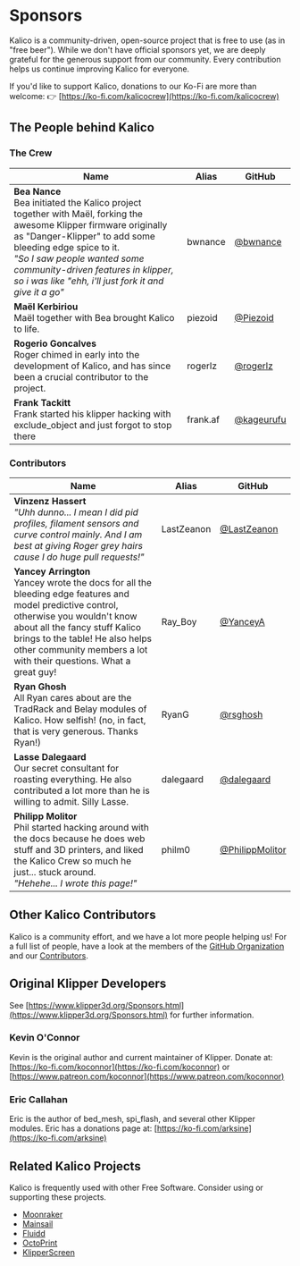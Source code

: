 # Sponsors

Kalico is a community-driven, open-source project that is free to use (as in "free beer").
While we don't have official sponsors yet, we are deeply grateful for the generous support
from our community. Every contribution helps us continue improving Kalico for everyone.

If you'd like to support Kalico, donations to our Ko-Fi are more than welcome:
👉 [https://ko-fi.com/kalicocrew](https://ko-fi.com/kalicocrew)

## The People behind Kalico

### The Crew

| Name                                                                                                                                                                                                                                                                                                               | Alias    | GitHub                                     |
| ------------------------------------------------------------------------------------------------------------------------------------------------------------------------------------------------------------------------------------------------------------------------------------------------------------------ | -------- | ------------------------------------------ |
| **Bea Nance**<br>Bea initiated the Kalico project together with Maël, forking the awesome Klipper firmware originally as "Danger-Klipper" to add some bleeding edge spice to it. <br> _"So I saw people wanted some community-driven features in klipper, so i was like "ehh, i'll just fork it and give it a go"_ | bwnance  | [@bwnance](https://github.com/bwnance)     |
| **Maël Kerbiriou**<br>Maël together with Bea brought Kalico to life.                                                                                                                                                                                                                                               | piezoid  | [@Piezoid](https://github.com/Piezoid)     |
| **Rogerio Goncalves**<br>Roger chimed in early into the development of Kalico, and has since been a crucial contributor to the project.                                                                                                                                                                            | rogerlz  | [@rogerlz](https://github.com/rogerlz)     |
| **Frank Tackitt**<br>Frank started his klipper hacking with exclude_object and just forgot to stop there                                                                                                                                                                                                           | frank.af | [@kageurufu](https://github.com/kageurufu) |

### Contributors

| Name                                                                                                                                                                                                                                                                                 | Alias      | GitHub                                               |
| ------------------------------------------------------------------------------------------------------------------------------------------------------------------------------------------------------------------------------------------------------------------------------------ | ---------- | ---------------------------------------------------- |
| **Vinzenz Hassert**<br>_"Uhh dunno... I mean I did pid profiles, filament sensors and curve control mainly. And I am best at giving Roger grey hairs cause I do huge pull requests!"_                                                                                                | LastZeanon | [@LastZeanon](https://github.com/LastZeanon)         |
| **Yancey Arrington**<br>Yancey wrote the docs for all the bleeding edge features and model predictive control, otherwise you wouldn't know about all the fancy stuff Kalico brings to the table! He also helps other community members a lot with their questions. What a great guy! | Ray_Boy    | [@YanceyA](https://github.com/YanceyA)               |
| **Ryan Ghosh**<br>All Ryan cares about are the TradRack and Belay modules of Kalico. How selfish! (no, in fact, that is very generous. Thanks Ryan!)                                                                                                                                 | RyanG      | [@rsghosh](https://github.com/rsghosh)               |
| **Lasse Dalegaard**<br>Our secret consultant for roasting everything. He also contributed a lot more than he is willing to admit. Silly Lasse.                                                                                                                                       | dalegaard  | [@dalegaard](https://github.com/dalegaard)           |
| **Philipp Molitor**<br>Phil started hacking around with the docs because he does web stuff and 3D printers, and liked the Kalico Crew so much he just... stuck around.<br>_"Hehehe... I wrote this page!"_                                                                           | philm0     | [@PhilippMolitor](https://github.com/PhilippMolitor) |

## Other Kalico Contributors

Kalico is a community effort, and we have a lot more people helping us!
For a full list of people, have a look at the members of
the [GitHub Organization](https://github.com/orgs/KalicoCrew/people) and our [Contributors](https://github.com/KalicoCrew/kalico/graphs/contributors).

## Original Klipper Developers

See [https://www.klipper3d.org/Sponsors.html](https://www.klipper3d.org/Sponsors.html) for further information.

### Kevin O'Connor

Kevin is the original author and current maintainer of Klipper. Donate
at: [https://ko-fi.com/koconnor](https://ko-fi.com/koconnor) or
[https://www.patreon.com/koconnor](https://www.patreon.com/koconnor)

### Eric Callahan

Eric is the author of bed_mesh, spi_flash, and several other Klipper
modules. Eric has a donations page at:
[https://ko-fi.com/arksine](https://ko-fi.com/arksine)

## Related Kalico Projects

Kalico is frequently used with other Free Software. Consider using or
supporting these projects.

- [Moonraker](https://github.com/Arksine/moonraker)
- [Mainsail](https://github.com/mainsail-crew/mainsail)
- [Fluidd](https://github.com/fluidd-core/fluidd)
- [OctoPrint](https://octoprint.org/)
- [KlipperScreen](https://github.com/jordanruthe/KlipperScreen)
